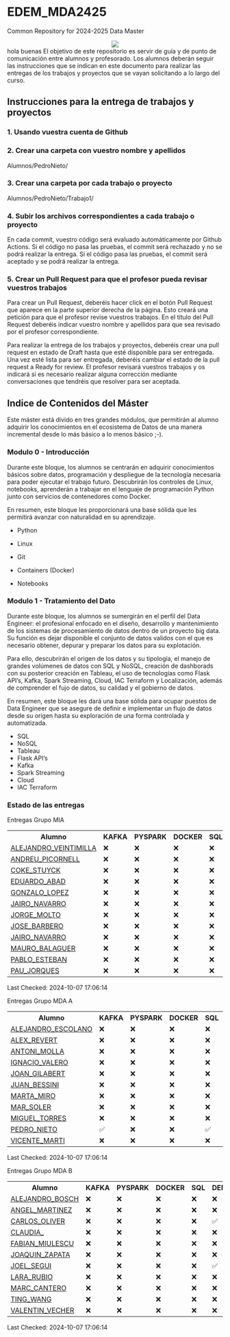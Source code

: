 # EDEM_MDA2425
Common Repository for 2024-2025 Data Master

<div align=center><img src="https://edem.eu/wp-content/uploads/2019/11/peces_edem.png" /></div>
hola buenas
El objetivo de este repositorio es servir de guía y de punto de comunicación entre alumnos y profesorado. Los alumnos deberán seguir las instrucciones que se indican en este documento para realizar las entregas de los trabajos y proyectos que se vayan solicitando a lo largo del curso.

## Instrucciones para la entrega de trabajos y proyectos

### 1. Usando vuestra cuenta de Github

### 2. Crear una carpeta con vuestro nombre y apellidos

Alumnos/PedroNieto/

### 3. Crear una carpeta por cada trabajo o proyecto

Alumnos/PedroNieto/Trabajo1/

### 4. Subir los archivos correspondientes a cada trabajo o proyecto

En cada commit, vuestro código será evaluado automáticamente por Github Actions. Si el código no pasa las pruebas, el commit será rechazado y no se podrá realizar la entrega. Si el código pasa las pruebas, el commit será aceptado y se podrá realizar la entrega.


### 5. Crear un Pull Request para que el profesor pueda revisar vuestros trabajos

Para crear un Pull Request, deberéis hacer click en el botón Pull Request que aparece en la parte superior derecha de la página. Esto creará una petición para que el profesor revise vuestros trabajos. En el título del Pull Request deberéis indicar vuestro nombre y apellidos para que sea revisado por el profesor correspondiente.

Para realizar la entrega de los trabajos y proyectos, deberéis crear una pull request en estado de Draft hasta que esté disponible para ser entregada. Una vez esté lista para ser entregada, deberéis cambiar el estado de la pull request a Ready for review. El profesor revisará vuestros trabajos y os indicará si es necesario realizar alguna corrección mediante conversaciones que tendréis que resolver para ser aceptada.

## Indice de Contenidos del Máster

Este máster está divido en tres grandes módulos, que permitirán al alumno adquirir los conocimientos en el ecosistema de Datos de una manera incremental desde lo más básico a lo menos básico ;-).

### Modulo 0 - Introducción 
Durante este bloque, los alumnos se centrarán en adquirir conocimientos básicos sobre datos, programación y despliegue de la tecnología necesaria para poder ejecutar el trabajo futuro. Descubrirán los controles de Linux, notebooks, aprenderán a trabajar en el lenguaje de programación Python junto con servicios de contenedores como Docker.

En resumen, este bloque les proporcionará una base sólida que les permitirá avanzar con naturalidad en su aprendizaje.

- Python

- Linux

- Git

- Containers (Docker)

- Notebooks

### Modulo 1 - Tratamiento del Dato
Durante este bloque, los alumnos se sumergirán en el perfil del Data Engineer: el profesional enfocado en el diseño, desarrollo y mantenimiento de los sistemas de procesamiento de datos dentro de un proyecto big data. Su función es dejar disponible el conjunto de datos validos con el que es necesario obtener, depurar y preparar los datos para su explotación.

Para ello, descubrirán el origen de los datos y su tipología, el manejo de grandes volúmenes de datos con SQL y NoSQL, creación de dashborads con su posterior creación en Tableau, el uso de tecnologías como Flask API’s, Kafka, Spark Streaming, Cloud, IAC Terraform y Localización, además de comprender el fujo de datos, su calidad y el gobierno de datos.

En resumen, este bloque les dará una base sólida para ocupar puestos de Data Engineer que se asegure de definir e implementar un flujo de datos desde su origen hasta su exploración de una forma controlada y automatizada.

- SQL
- NoSQL
- Tableau
- Flask API’s
- Kafka
- Spark Streaming
- Cloud
- IAC Terraform




### Estado de las entregas
Entregas Grupo MIA
<table>
<tr><th>Alumno</th>
<th>KAFKA</th>
<th>PYSPARK</th>
<th>DOCKER</th>
<th>SQL</th>
<th>DEMO</th>
<th>APIS</th>
<th>LINUX</th>
<th>PYTHON</th>
</tr>
<tr>
<tr>
<td><a href='https://github.com/a10pepo/EDEM_MDA2425/tree/main/ALUMNOS/MIA/ALEJANDRO_VEINTIMILLA'>ALEJANDRO_VEINTIMILLA</a></td>
<td>❌</td>
<td>❌</td>
<td>❌</td>
<td>❌</td>
<td>✅</td>
<td>❌</td>
<td>❌</td>
<td>❌</td>
</tr>
<tr>
<td><a href='https://github.com/a10pepo/EDEM_MDA2425/tree/main/ALUMNOS/MIA/ANDREU_PICORNELL'>ANDREU_PICORNELL</a></td>
<td>❌</td>
<td>❌</td>
<td>❌</td>
<td>❌</td>
<td>✅</td>
<td>❌</td>
<td>❌</td>
<td>❌</td>
</tr>
<tr>
<td><a href='https://github.com/a10pepo/EDEM_MDA2425/tree/main/ALUMNOS/MIA/COKE_STUYCK'>COKE_STUYCK</a></td>
<td>❌</td>
<td>❌</td>
<td>❌</td>
<td>❌</td>
<td>✅</td>
<td>❌</td>
<td>❌</td>
<td>❌</td>
</tr>
<tr>
<td><a href='https://github.com/a10pepo/EDEM_MDA2425/tree/main/ALUMNOS/MIA/Eduardo_Abad'>EDUARDO_ABAD</a></td>
<td>❌</td>
<td>❌</td>
<td>❌</td>
<td>❌</td>
<td>✅</td>
<td>❌</td>
<td>❌</td>
<td>❌</td>
</tr>
<tr>
<td><a href='https://github.com/a10pepo/EDEM_MDA2425/tree/main/ALUMNOS/MIA/GONZALO_LOPEZ'>GONZALO_LOPEZ</a></td>
<td>❌</td>
<td>❌</td>
<td>❌</td>
<td>❌</td>
<td>✅</td>
<td>❌</td>
<td>❌</td>
<td>❌</td>
</tr>
<tr>
<td><a href='https://github.com/a10pepo/EDEM_MDA2425/tree/main/ALUMNOS/MIA/JAIRO_NAVARRO'>JAIRO_NAVARRO</a></td>
<td>❌</td>
<td>❌</td>
<td>❌</td>
<td>❌</td>
<td>✅</td>
<td>❌</td>
<td>❌</td>
<td>❌</td>
</tr>
<tr>
<td><a href='https://github.com/a10pepo/EDEM_MDA2425/tree/main/ALUMNOS/MIA/JORGE_MOLTO'>JORGE_MOLTO</a></td>
<td>❌</td>
<td>❌</td>
<td>❌</td>
<td>❌</td>
<td>✅</td>
<td>❌</td>
<td>❌</td>
<td>❌</td>
</tr>
<tr>
<td><a href='https://github.com/a10pepo/EDEM_MDA2425/tree/main/ALUMNOS/MIA/JOSE_BARBERO'>JOSE_BARBERO</a></td>
<td>❌</td>
<td>❌</td>
<td>❌</td>
<td>❌</td>
<td>❌</td>
<td>❌</td>
<td>❌</td>
<td>❌</td>
</tr>
<tr>
<td><a href='https://github.com/a10pepo/EDEM_MDA2425/tree/main/ALUMNOS/MIA/Jairo_Navarro'>JAIRO_NAVARRO</a></td>
<td>❌</td>
<td>❌</td>
<td>❌</td>
<td>❌</td>
<td>❌</td>
<td>❌</td>
<td>❌</td>
<td>❌</td>
</tr>
<tr>
<td><a href='https://github.com/a10pepo/EDEM_MDA2425/tree/main/ALUMNOS/MIA/MAURO_BALAGUER'>MAURO_BALAGUER</a></td>
<td>❌</td>
<td>❌</td>
<td>❌</td>
<td>❌</td>
<td>✅</td>
<td>❌</td>
<td>❌</td>
<td>❌</td>
</tr>
<tr>
<td><a href='https://github.com/a10pepo/EDEM_MDA2425/tree/main/ALUMNOS/MIA/PABLO_ESTEBAN'>PABLO_ESTEBAN</a></td>
<td>❌</td>
<td>❌</td>
<td>❌</td>
<td>❌</td>
<td>✅</td>
<td>❌</td>
<td>❌</td>
<td>❌</td>
</tr>
<tr>
<td><a href='https://github.com/a10pepo/EDEM_MDA2425/tree/main/ALUMNOS/MIA/PAU_JORQUES'>PAU_JORQUES</a></td>
<td>❌</td>
<td>❌</td>
<td>❌</td>
<td>❌</td>
<td>✅</td>
<td>❌</td>
<td>❌</td>
<td>❌</td>
</tr>
</table>

Last Checked: 2024-10-07 17:06:14


Entregas Grupo MDA A
<table>
<tr><th>Alumno</th>
<th>KAFKA</th>
<th>PYSPARK</th>
<th>DOCKER</th>
<th>SQL</th>
<th>DEMO</th>
<th>APIS</th>
<th>LINUX</th>
<th>PYTHON</th>
</tr>
<tr>
<tr>
<td><a href='https://github.com/a10pepo/EDEM_MDA2425/tree/main/ALUMNOS/MDAA/ALEJANDRO_ESCOLANO'>ALEJANDRO_ESCOLANO</a></td>
<td>❌</td>
<td>❌</td>
<td>❌</td>
<td>❌</td>
<td>✅</td>
<td>❌</td>
<td>❌</td>
<td>❌</td>
</tr>
<tr>
<td><a href='https://github.com/a10pepo/EDEM_MDA2425/tree/main/ALUMNOS/MDAA/ALEX_REVERT'>ALEX_REVERT</a></td>
<td>❌</td>
<td>❌</td>
<td>❌</td>
<td>❌</td>
<td>❌</td>
<td>❌</td>
<td>❌</td>
<td>❌</td>
</tr>
<tr>
<td><a href='https://github.com/a10pepo/EDEM_MDA2425/tree/main/ALUMNOS/MDAA/ANTONI_MOLLA'>ANTONI_MOLLA</a></td>
<td>❌</td>
<td>❌</td>
<td>❌</td>
<td>❌</td>
<td>✅</td>
<td>❌</td>
<td>❌</td>
<td>❌</td>
</tr>
<tr>
<td><a href='https://github.com/a10pepo/EDEM_MDA2425/tree/main/ALUMNOS/MDAA/IGNACIO_VALERO'>IGNACIO_VALERO</a></td>
<td>❌</td>
<td>❌</td>
<td>❌</td>
<td>❌</td>
<td>✅</td>
<td>❌</td>
<td>❌</td>
<td>❌</td>
</tr>
<tr>
<td><a href='https://github.com/a10pepo/EDEM_MDA2425/tree/main/ALUMNOS/MDAA/JOAN_GILABERT'>JOAN_GILABERT</a></td>
<td>❌</td>
<td>❌</td>
<td>❌</td>
<td>❌</td>
<td>✅</td>
<td>❌</td>
<td>❌</td>
<td>❌</td>
</tr>
<tr>
<td><a href='https://github.com/a10pepo/EDEM_MDA2425/tree/main/ALUMNOS/MDAA/JUAN_BESSINI'>JUAN_BESSINI</a></td>
<td>❌</td>
<td>❌</td>
<td>❌</td>
<td>❌</td>
<td>✅</td>
<td>❌</td>
<td>❌</td>
<td>❌</td>
</tr>
<tr>
<td><a href='https://github.com/a10pepo/EDEM_MDA2425/tree/main/ALUMNOS/MDAA/MARTA_MIRO'>MARTA_MIRO</a></td>
<td>❌</td>
<td>❌</td>
<td>❌</td>
<td>❌</td>
<td>✅</td>
<td>❌</td>
<td>❌</td>
<td>❌</td>
</tr>
<tr>
<td><a href='https://github.com/a10pepo/EDEM_MDA2425/tree/main/ALUMNOS/MDAA/MAR_SOLER'>MAR_SOLER</a></td>
<td>❌</td>
<td>❌</td>
<td>❌</td>
<td>❌</td>
<td>✅</td>
<td>❌</td>
<td>❌</td>
<td>❌</td>
</tr>
<tr>
<td><a href='https://github.com/a10pepo/EDEM_MDA2425/tree/main/ALUMNOS/MDAA/MIGUEL_TORRES'>MIGUEL_TORRES</a></td>
<td>❌</td>
<td>❌</td>
<td>❌</td>
<td>❌</td>
<td>✅</td>
<td>❌</td>
<td>❌</td>
<td>❌</td>
</tr>
<tr>
<td><a href='https://github.com/a10pepo/EDEM_MDA2425/tree/main/ALUMNOS/MDAA/PEDRO_NIETO'>PEDRO_NIETO</a></td>
<td>✅</td>
<td>❌</td>
<td>❌</td>
<td>✅</td>
<td>❌</td>
<td>❌</td>
<td>❌</td>
<td>❌</td>
</tr>
<tr>
<td><a href='https://github.com/a10pepo/EDEM_MDA2425/tree/main/ALUMNOS/MDAA/VICENTE_MARTI'>VICENTE_MARTI</a></td>
<td>❌</td>
<td>❌</td>
<td>❌</td>
<td>❌</td>
<td>✅</td>
<td>❌</td>
<td>❌</td>
<td>❌</td>
</tr>
</table>

Last Checked: 2024-10-07 17:06:14

Entregas Grupo MDA B
<table>
<tr><th>Alumno</th>
<th>KAFKA</th>
<th>PYSPARK</th>
<th>DOCKER</th>
<th>SQL</th>
<th>DEMO</th>
<th>APIS</th>
<th>LINUX</th>
<th>PYTHON</th>
</tr>
<tr>
<tr>
<td><a href='https://github.com/a10pepo/EDEM_MDA2425/tree/main/ALUMNOS/MDAB/ALEJANDRO_BOSCH'>ALEJANDRO_BOSCH</a></td>
<td>❌</td>
<td>❌</td>
<td>❌</td>
<td>❌</td>
<td>❌</td>
<td>❌</td>
<td>❌</td>
<td>❌</td>
</tr>
<tr>
<td><a href='https://github.com/a10pepo/EDEM_MDA2425/tree/main/ALUMNOS/MDAB/ANGEL_MARTINEZ'>ANGEL_MARTINEZ</a></td>
<td>❌</td>
<td>❌</td>
<td>❌</td>
<td>❌</td>
<td>❌</td>
<td>❌</td>
<td>❌</td>
<td>❌</td>
</tr>
<tr>
<td><a href='https://github.com/a10pepo/EDEM_MDA2425/tree/main/ALUMNOS/MDAB/CARLOS_OLIVER'>CARLOS_OLIVER</a></td>
<td>❌</td>
<td>❌</td>
<td>❌</td>
<td>❌</td>
<td>✅</td>
<td>❌</td>
<td>❌</td>
<td>❌</td>
</tr>
<tr>
<td><a href='https://github.com/a10pepo/EDEM_MDA2425/tree/main/ALUMNOS/MDAB/CLAUDIA_'>CLAUDIA_</a></td>
<td>❌</td>
<td>❌</td>
<td>❌</td>
<td>❌</td>
<td>❌</td>
<td>❌</td>
<td>❌</td>
<td>❌</td>
</tr>
<tr>
<td><a href='https://github.com/a10pepo/EDEM_MDA2425/tree/main/ALUMNOS/MDAB/FABIAN_MIULESCU'>FABIAN_MIULESCU</a></td>
<td>❌</td>
<td>❌</td>
<td>❌</td>
<td>❌</td>
<td>❌</td>
<td>❌</td>
<td>❌</td>
<td>❌</td>
</tr>
<tr>
<td><a href='https://github.com/a10pepo/EDEM_MDA2425/tree/main/ALUMNOS/MDAB/JOAQUIN_ZAPATA'>JOAQUIN_ZAPATA</a></td>
<td>❌</td>
<td>❌</td>
<td>❌</td>
<td>❌</td>
<td>❌</td>
<td>❌</td>
<td>❌</td>
<td>❌</td>
</tr>
<tr>
<td><a href='https://github.com/a10pepo/EDEM_MDA2425/tree/main/ALUMNOS/MDAB/JOEL_SEGUI'>JOEL_SEGUI</a></td>
<td>❌</td>
<td>❌</td>
<td>❌</td>
<td>❌</td>
<td>✅</td>
<td>❌</td>
<td>✅</td>
<td>❌</td>
</tr>
<tr>
<td><a href='https://github.com/a10pepo/EDEM_MDA2425/tree/main/ALUMNOS/MDAB/LARA_RUBIO'>LARA_RUBIO</a></td>
<td>❌</td>
<td>❌</td>
<td>❌</td>
<td>❌</td>
<td>❌</td>
<td>❌</td>
<td>❌</td>
<td>❌</td>
</tr>
<tr>
<td><a href='https://github.com/a10pepo/EDEM_MDA2425/tree/main/ALUMNOS/MDAB/MARC_CANTERO'>MARC_CANTERO</a></td>
<td>❌</td>
<td>❌</td>
<td>❌</td>
<td>❌</td>
<td>❌</td>
<td>❌</td>
<td>❌</td>
<td>❌</td>
</tr>
<tr>
<td><a href='https://github.com/a10pepo/EDEM_MDA2425/tree/main/ALUMNOS/MDAB/TING_WANG'>TING_WANG</a></td>
<td>❌</td>
<td>❌</td>
<td>❌</td>
<td>❌</td>
<td>❌</td>
<td>❌</td>
<td>❌</td>
<td>❌</td>
</tr>
<tr>
<td><a href='https://github.com/a10pepo/EDEM_MDA2425/tree/main/ALUMNOS/MDAB/VALENTIN_VECHER'>VALENTIN_VECHER</a></td>
<td>❌</td>
<td>❌</td>
<td>❌</td>
<td>❌</td>
<td>❌</td>
<td>❌</td>
<td>❌</td>
<td>❌</td>
</tr>
</table>

Last Checked: 2024-10-07 17:06:14

